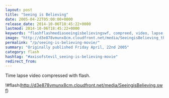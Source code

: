```yaml
---
layout: post
title: "Seeing is Believing"
date: 2005-04-22T05:00:00+0000
release_date: 2014-10-06T18:45:22+0000
lastmod: 2014-10-06T18:45:22+0000
keywords: "flashflashmediaseeingisbelievingswf, compreed, video, lapse, time"
image: "http://d3e878vmunx8cm.cloudfront.net/media/SeeingisBelieving_thumb.png"
permalink: "/p/seeing-is-believing-movie/"
summary: "Originally published Friday April, 22nd 2005"
category: flash
hashtag: "#axisofstevil_seeing-is-believing-movie"
redirect_from:
---
```


Time lapse video compressed with flash.

!#flash(http://d3e878vmunx8cm.cloudfront.net/media/SeeingisBelieving.swf)
